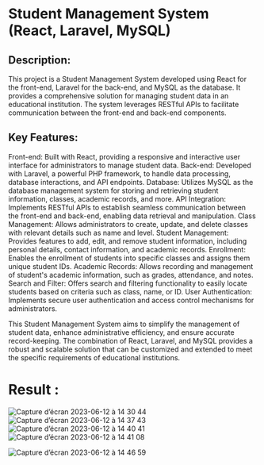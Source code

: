 # Student Management System (React, Laravel, MySQL)

## Description:
This project is a Student Management System developed using React for the front-end, Laravel for the back-end, and MySQL as the database. It provides a comprehensive solution for managing student data in an educational institution. The system leverages RESTful APIs to facilitate communication between the front-end and back-end components.

## Key Features:

  Front-end: Built with React, providing a responsive and interactive user interface for administrators to manage student data.
  Back-end: Developed with Laravel, a powerful PHP framework, to handle data processing, database interactions, and API endpoints.
  Database: Utilizes MySQL as the database management system for storing and retrieving student information, classes, academic records, and more.
  API Integration: Implements RESTful APIs to establish seamless communication between the front-end and back-end, enabling data retrieval and manipulation.
  Class Management: Allows administrators to create, update, and delete classes with relevant details such as name and level.
  Student Management: Provides features to add, edit, and remove student information, including personal details, contact information, and academic records.
  Enrollment: Enables the enrollment of students into specific classes and assigns them unique student IDs.
  Academic Records: Allows recording and management of student's academic information, such as grades, attendance, and notes.
  Search and Filter: Offers search and filtering functionality to easily locate students based on criteria such as class, name, or ID.
  User Authentication: Implements secure user authentication and access control mechanisms for administrators.

This Student Management System aims to simplify the management of student data, enhance administrative efficiency, and ensure accurate record-keeping. The combination of React, Laravel, and MySQL provides a robust and scalable solution that can be customized and extended to meet the specific requirements of educational institutions.


 # Result : 
![Capture d’écran 2023-06-12 à 14 30 44](https://github.com/Ilyas-44/school_management/assets/117936276/1b7b512e-d7d5-4ece-9b51-c385d637ab85)
![Capture d’écran 2023-06-12 à 14 37 43](https://github.com/Ilyas-44/school_management/assets/117936276/84c75cf4-3d91-4200-a27e-05f6be7b4f53)
![Capture d’écran 2023-06-12 à 14 40 41](https://github.com/Ilyas-44/school_management/assets/117936276/5e1e80f1-74b1-4ba3-a393-dd69e732646c)
![Capture d’écran 2023-06-12 à 14 41 08](https://github.com/Ilyas-44/school_management/assets/117936276/e03f62b6-a9ea-439e-a9ac-f8a79ab6bf44)

![Capture d’écran 2023-06-12 à 14 46 59](https://github.com/Ilyas-44/school_management/assets/117936276/6223cc37-63bf-42c7-9df4-cfe52bfcb0ba)


 
